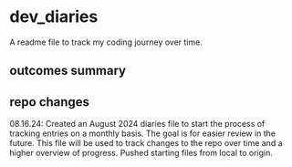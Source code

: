 # dev_diaries

A readme file to track my coding journey over time.

## outcomes summary

## repo changes

08.16.24: Created an August 2024 diaries file to start the process of tracking entries on a monthly basis. The goal is for easier review in the future. This file will be used to track changes to the repo over time and a higher overview of progress. Pushed starting files from local to origin.
